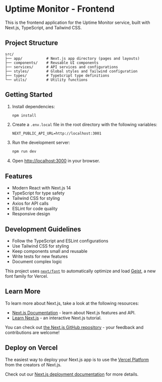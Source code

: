 # Uptime Monitor - Frontend

This is the frontend application for the Uptime Monitor service, built with Next.js, TypeScript, and Tailwind CSS.

## Project Structure

```
src/
├── app/           # Next.js app directory (pages and layouts)
├── components/    # Reusable UI components
├── services/      # API services and configurations
├── styles/        # Global styles and Tailwind configuration
├── types/         # TypeScript type definitions
└── utils/         # Utility functions
```

## Getting Started

1. Install dependencies:
   ```bash
   npm install
   ```

2. Create a `.env.local` file in the root directory with the following variables:
   ```
   NEXT_PUBLIC_API_URL=http://localhost:3001
   ```

3. Run the development server:
   ```bash
   npm run dev
   ```

4. Open [http://localhost:3000](http://localhost:3000) in your browser.

## Features

- Modern React with Next.js 14
- TypeScript for type safety
- Tailwind CSS for styling
- Axios for API calls
- ESLint for code quality
- Responsive design

## Development Guidelines

- Follow the TypeScript and ESLint configurations
- Use Tailwind CSS for styling
- Keep components small and reusable
- Write tests for new features
- Document complex logic

This project uses [`next/font`](https://nextjs.org/docs/app/building-your-application/optimizing/fonts) to automatically optimize and load [Geist](https://vercel.com/font), a new font family for Vercel.

## Learn More

To learn more about Next.js, take a look at the following resources:

- [Next.js Documentation](https://nextjs.org/docs) - learn about Next.js features and API.
- [Learn Next.js](https://nextjs.org/learn) - an interactive Next.js tutorial.

You can check out [the Next.js GitHub repository](https://github.com/vercel/next.js) - your feedback and contributions are welcome!

## Deploy on Vercel

The easiest way to deploy your Next.js app is to use the [Vercel Platform](https://vercel.com/new?utm_medium=default-template&filter=next.js&utm_source=create-next-app&utm_campaign=create-next-app-readme) from the creators of Next.js.

Check out our [Next.js deployment documentation](https://nextjs.org/docs/app/building-your-application/deploying) for more details.
